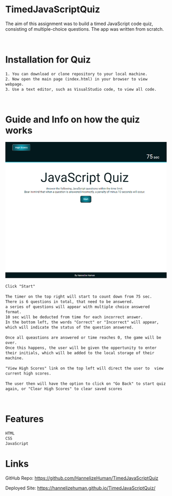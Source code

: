 # TimedJavaScriptQuiz

The aim of this assignment was to build a timed JavaScript code quiz, consisting of multiple-choice questions. The app was written from scratch.

<br>

# Installation for Quiz

    1. You can download or clone repository to your local machine.
    2. Now open the main page (index.html) in your browser to view webpage.
    3. Use a text editor, such as VisualStudio code, to view all code.

<br>

# Guide and Info on how the quiz works

![Start game](assets\Images\Quiz.png)


    Click "Start"

    The timer on the top right will start to count down from 75 sec.
    There is 6 questions in total, that need to be answered.
    a series of questions will appear with multiple choice answered format.
    10 sec will be deducted from time for each incorrect answer.
    In the bottom left, the words "Correct" or "Incorrect" will appear, which will indicate the status of the question answered.
        
    Once all queastions are answered or time reaches 0, the game will be over.
    Once this happens, the user will be given the oppertunity to enter their initials, which will be added to the local storage of their machine.

    "View High Scores" link on the top left will direct the user to  view current high scores.

    The user then will have the option to click on "Go Back" to start quiz again, or "Clear High Scores" to clear saved scores

<br>

# Features

    HTML
    CSS
    JavaScript

# Links
GitHub Repo: https://github.com/HannelizeHuman/TimedJavaScriptQuiz

Deployed Site: https://hannelizehuman.github.io/TimedJavaScriptQuiz/


    
